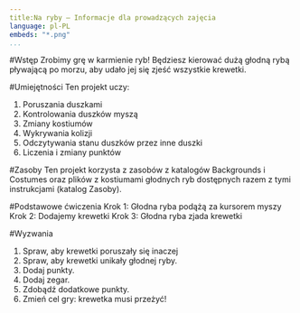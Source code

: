 ```yaml
---
title:Na ryby — Informacje dla prowadzących zajęcia
language: pl-PL
embeds: "*.png"
...
```


#Wstęp
Zrobimy grę w karmienie ryb! Będziesz kierować dużą głodną rybą pływającą po morzu, aby udało jej się zjeść wszystkie krewetki.

#Umiejętności
Ten projekt uczy:

1. Poruszania duszkami
2. Kontrolowania duszków myszą
3. Zmiany kostiumów
4. Wykrywania kolizji
5. Odczytywania stanu duszków przez inne duszki
6. Liczenia i zmiany punktów

#Zasoby
Ten projekt korzysta z zasobów z katalogów Backgrounds i Costumes oraz plików z kostiumami głodnych ryb dostępnych razem z tymi instrukcjami (katalog Zasoby).

#Podstawowe ćwiczenia
Krok 1: Głodna ryba podążą za kursorem myszy
Krok 2: Dodajemy krewetki
Krok 3: Głodna ryba zjada krewetki

#Wyzwania
1. Spraw, aby krewetki poruszały się inaczej
2. Spraw, aby krewetki unikały głodnej ryby.
3. Dodaj punkty.
4. Dodaj zegar.
5. Zdobądź dodatkowe punkty.
6. Zmień cel gry: krewetka musi przeżyć!
